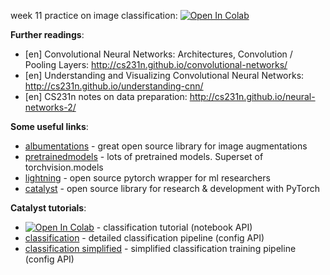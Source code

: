 week 11 practice on image classification:
[![Open In Colab](https://colab.research.google.com/assets/colab-badge.svg)](https://colab.research.google.com/github/ml-mipt/ml-mipt/blob/basic_s20/week0_11_CNN/week0_11_cnn_seminar.ipynb)


__Further readings__:
* [en] Convolutional Neural Networks: Architectures, Convolution / Pooling Layers: http://cs231n.github.io/convolutional-networks/
* [en] Understanding and Visualizing Convolutional Neural Networks: http://cs231n.github.io/understanding-cnn/
* [en] CS231n notes on data preparation: http://cs231n.github.io/neural-networks-2/


__Some useful links__:
* [albumentations](https://github.com/albumentations-team/albumentations) - great open source library for image augmentations
* [pretrainedmodels](https://github.com/Cadene/pretrained-models.pytorch/tree/master/pretrainedmodels/models) - lots of pretrained models. Superset of torchvision.models
* [lightning](https://github.com/PyTorchLightning/pytorch-lightning) - open source pytorch wrapper for ml researchers
* [catalyst](https://github.com/catalyst-team/catalyst) - open source library for research & development with PyTorch

__Catalyst tutorials__:
* [![Open In Colab](https://colab.research.google.com/assets/colab-badge.svg)](https://colab.research.google.com/github/catalyst-team/catalyst/blob/master/examples/notebooks/classification-tutorial.ipynb) - classification tutorial (notebook API)
* [classification](https://github.com/catalyst-team/classification) - detailed classification pipeline (config API)
* [classification simplified](https://github.com/Podidiving/catalyst-tutorial) - simplified classification training pipeline (config API)
